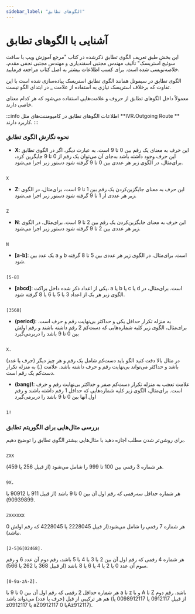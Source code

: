 ```yaml
---
sidebar_label: "الگو‌های تطابق"
---
```

<head>
  <title>الگوهای تطابق | مستندات سیموتل</title>
</head>

# آشنایی با الگو‌های تطابق

این بخش طبق تعریف الگوی تطابق ذکرشده در کتاب "مرجع آموزش ویپ با سافت سوئیچ استریسک" تألیف مهندس مجتبی اسفندیاری و مهندس مجتبی نجفی مقدم، خلاصه‌نویسی شده است. برای کسب اطلاعات بیشتر به اصل کتاب مراجعه فرمایید.


الگوی تطابق در سیموتل همانند الگوی تطابق استریسک پیاده‌‌سازی شده است با این تفاوت که برخلاف استریسک نیازی به استفاده از علامت _ در ابتدای الگو نیست.

معمولاً داخل الگوهای تطابق از حروف و علامت‌‌هایی استفاده می‌‌شود که هر کدام معنای خاصی دارند.

:::info اطلاعات
الگوهای تطابق در کامپومننت‌‌های مثل **IVR،Outgoing Route ** کاربرد دارند.
:::

### نحوه نگارش الگوی تطابق

-  **X**: این حرف به معنای یک رقم بین 0 تا 9 است. به عبارت دیگر، اگر در الگوی تطابق این حرف وجود داشته باشد به‌جای آن می‌‌توان
 یک رقم از 0 تا 9 جایگرین کرد، برای‌مثال، در الگوی زیر هر عددی بین 0 تا 9 گرفته شود دستور زیر اجرا می‌شود.
 
```shell

X
```

- **Z**: این حرف به معنای جایگزین‌‌کردن یک رقم بین 1 تا 9 است، برای‌‌مثال، در الگوی زیر هر عددی از 1 تا 9 گرفته شود دستور زیر اجرا می‌شود.

```shell

Z
```

-  **N**: این حرف به معنای جایگزین‌‌کردن یک رقم بین 2 تا 9 است. برای‌‌مثال، در الگوی زیر هر عددی بین 2 تا 9 گرفته شود دستور زیر اجرا می‌شود.

```shell

N
```

- **[a-b]**: یک عدد بین a و b است. برای‌‌مثال، در الگوی زیر هر عددی بین 5 تا 8 گرفته شود.

```shell

[5-8]
```

- **[abcd]**: یکی از اعداد ذکر شده داخل براکت، a یا b یا c یا d است. برای‌‌مثال، در الگوی زیر هر یک از اعداد 3 یا 5 یا 6 یا 8 گرفته شود.

```shell

[3568]
```

- **(period)**: به منزله تکرار حداقل یکی و حداکثر بی‌نهایت رقم و حرف است. برای‌‌مثال، الگوی زیر کلیه شماره‌‌هایی که دست‌کم 2 رقم داشته باشند و رقم اولش بین 0 تا 9 باشد را دربرمی‌گیرد

```shell

X.
```
در مثال بالا دقت کنید الگو باید دست‌کم شامل یک رقم و هر چیز دیگر (حرف یا عدد) باشد و حداکثر می‌‌تواند بی‌نهایت رقم و حرف داشته باشد. علامت (.) به منزله تکرار دست‌کم یک رقم است.

- **(bang)!**: علامت تعجب به منزله تکرار دست‌کم صفر و حداکثر بی‌نهایت رقم و حرف است. برای‌‌مثال، الگوی زیر کلیه شماره‌‌هایی که حداقل 1 رقم داشته باشند و رقم اول آنها بین 0 تا 9 باشد را دربرمی‌گیرد

```shell

1!
```

### بررسی مثال‌هایی برای الگوریتم تطابق

برای روشن‌تر شدن مطلب اجازه دهید با مثال‌‌هایی بیشتر الگوی تطابق را توضیح دهیم.

```shell

ZXX
```
هر شماره 3 رقمی بین 100 تا 999 را شامل می‌‌شود (از قبیل 256 یا 459).

```shell

9X.
```
هر شماره حداقل سه‌رقمی که رقم اول آن بین 0 تا 9 باشد (از قبیل 911 یا 90912 یا 90939899).

```shell

ZXXXXXX
```
هر شماره 7 رقمی را شامل می‌‌شود(از قبیل 2228045 یا 4228045 که رقم اولش 0 نباشد).

```shell

[2-5]6[02468].
```
هر شماره 4 رقمی که رقم اول آن بین 2 یا 3 یا 4 یا 5 باشد، رقم دوم آن عدد 6 و رقم سوم آن عدد 0 یا 2 یا 4 یا 6 یا 8 باشد (از قبیل 368 یا 262 یا 566).


```shell

[0-9a-zA-Z].
```
هر شماره حداقل 2 رقمی که رقم اول آن بین 0 تا 9 یا a تا z و یا A تا Z باشد. رقم دوم هم هر ترکیبی از قبل (حرف یا عدد) می‌‌تواند باشد (از قبیل 0912117 یا 0098912117 یا z0912117 یا aZ0912117 یا 0Az912117).